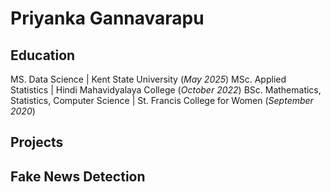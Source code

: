 # Priyanka Gannavarapu

## Education
MS. Data Science | Kent State University (_May 2025_)
MSc. Applied Statistics | Hindi Mahavidyalaya College (_October 2022_)
BSc. Mathematics, Statistics, Computer Science | St. Francis College for Women (_September 2020_)

## Projects
Fake News Detection
- 
